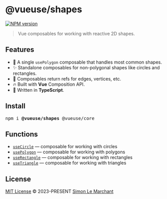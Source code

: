 # @vueuse/shapes

[![NPM version](https://img.shields.io/npm/v/@vueuse/shapes?color=a1b858)](https://www.npmjs.com/package/@vueuse/shapes)

> Vue composables for working with reactive 2D shapes.

## Features

- 💎 A single `usePolygon` composable that handles most common shapes.
- ✨ Standalone composables for non-polygonal shapes like circles and rectangles.
- 📐 Composables return refs for edges, vertices, etc.
- 🔥 Built with **Vue** Composition API.
- 📒 Written in **TypeScript**.

## Install

<pre class='language-bash'>
npm i <b>@vueuse/shapes</b> @vueuse/core
</pre>

## Functions

<!--GENERATED LIST, DO NOT MODIFY MANUALLY-->
<!--FUNCTIONS_LIST_STARTS-->
  - [`useCircle`](https://vueuse.org/shapes/useCircle/) — composable for working with circles
  - [`usePolygon`](https://vueuse.org/shapes/usePolygon/) — composable for working with polygons
  - [`useRectangle`](https://vueuse.org/shapes/useRectangle/) — composable for working with rectangles
  - [`useTriangle`](https://vueuse.org/shapes/useTriangle/) — composable for working with triangles


<!--FUNCTIONS_LIST_ENDS-->

## License

[MIT License](https://github.com/vueuse/vueuse/blob/master/LICENSE) © 2023-PRESENT [Simon Le Marchant](https://github.com/MarchantWeb)
